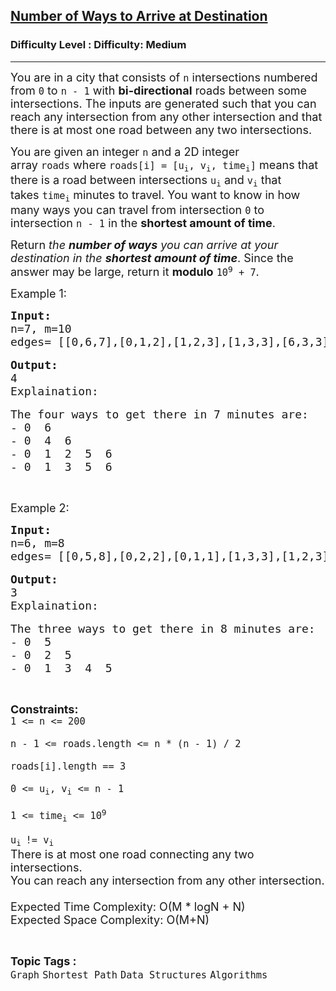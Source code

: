 <h2><a href="https://www.geeksforgeeks.org/problems/number-of-ways-to-arrive-at-destination/1?utm_source=youtube&utm_medium=collab_striver_ytdescription&utm_campaign=/number-of-ways-to-arrive-at-destination">Number of Ways to Arrive at Destination</a></h2><h3>Difficulty Level : Difficulty: Medium</h3><hr><div class="problems_problem_content__Xm_eO"><p><span style="font-size:18px">You are in a city that consists of&nbsp;<code>n</code>&nbsp;intersections numbered from&nbsp;<code>0</code>&nbsp;to&nbsp;<code>n - 1</code>&nbsp;with&nbsp;<strong>bi-directional</strong>&nbsp;roads between some intersections. The inputs are generated such that you can reach any intersection from any other intersection and that there is at most one road between any two intersections.</span></p>

<p><span style="font-size:18px">You are given an integer&nbsp;<code>n</code>&nbsp;and a 2D integer array&nbsp;<code>roads</code>&nbsp;where&nbsp;<code>roads[i] = [u<sub>i</sub>, v<sub>i</sub>, time<sub>i</sub>]</code>&nbsp;means that there is a road between intersections&nbsp;<code>u<sub>i</sub></code>&nbsp;and&nbsp;<code>v<sub>i</sub></code>&nbsp;that takes&nbsp;<code>time<sub>i</sub></code>&nbsp;minutes to travel. You want to know in how many ways you can travel from intersection&nbsp;<code>0</code>&nbsp;to intersection&nbsp;<code>n - 1</code>&nbsp;in the&nbsp;<strong>shortest amount of time</strong>.</span></p>

<p><span style="font-size:18px">Return&nbsp;<em>the&nbsp;<strong>number of ways</strong>&nbsp;you can arrive at your destination in the&nbsp;<strong>shortest amount of time</strong></em>. Since the answer may be large, return it&nbsp;<strong>modulo</strong>&nbsp;<code>10<sup>9</sup>&nbsp;+ 7</code>.</span></p>

<p><span style="font-size:18px">Example 1:</span></p>

<pre><span style="font-size:18px"><strong>Input:</strong>
n=7, m=10
edges= [[0,6,7],[0,1,2],[1,2,3],[1,3,3],[6,3,3],[3,5,1],[6,5,1],[2,5,1],[0,4,5],[4,6,2]]</span>

<span style="font-size:18px"><strong>Output:</strong>
4
Explaination:</span>

<span style="font-size:18px">The four ways to get there in 7 minutes are:
- 0  6
- 0  4  6
- 0  1  2  5  6
- 0  1  3  5  6</span></pre>

<p>&nbsp;</p>

<p><span style="font-size:18px">Example 2:</span></p>

<pre><span style="font-size:18px"><strong>Input:</strong>
n=6, m=8
edges= [[0,5,8],[0,2,2],[0,1,1],[1,3,3],[1,2,3],[2,5,6],[3,4,2],[4,5,2]]</span>

<span style="font-size:18px"><strong>Output:</strong>
3
Explaination:</span>

<span style="font-size:18px">The three ways to get there in 8 minutes are:
- 0  5
- 0  2  5
- 0  1  3  4  5
</span></pre>

<p>&nbsp;</p>

<p><span style="font-size:18px"><strong>Constraints:</strong><br>
<code>1 &lt;= n &lt;= 200<br>
n - 1 &lt;= roads.length &lt;= n * (n - 1) / 2<br>
roads[i].length == 3<br>
0 &lt;= u<sub>i</sub>, v<sub>i</sub>&nbsp;&lt;= n - 1<br>
1 &lt;= time<sub>i</sub>&nbsp;&lt;= 10<sup>9</sup><br>
u<sub>i&nbsp;</sub>!= v<sub>i</sub></code><br>
There is at most one road connecting any two intersections.<br>
You can reach any intersection from any other intersection.<br>
<br>
Expected Time Complexity:&nbsp;O(M * logN + N)<br>
Expected Space Complexity: O(M+N)</span></p>
</div><br><p><span style=font-size:18px><strong>Topic Tags : </strong><br><code>Graph</code>&nbsp;<code>Shortest Path</code>&nbsp;<code>Data Structures</code>&nbsp;<code>Algorithms</code>&nbsp;